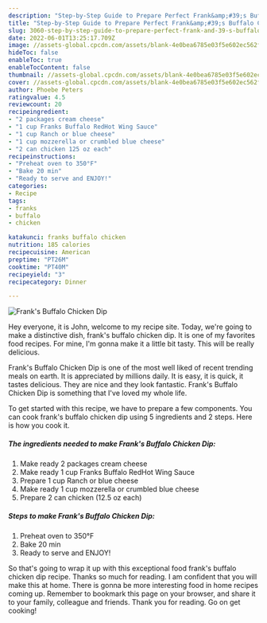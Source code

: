 ```yaml
---
description: "Step-by-Step Guide to Prepare Perfect Frank&amp;#39;s Buffalo Chicken Dip"
title: "Step-by-Step Guide to Prepare Perfect Frank&amp;#39;s Buffalo Chicken Dip"
slug: 3060-step-by-step-guide-to-prepare-perfect-frank-and-39-s-buffalo-chicken-dip
date: 2022-06-01T13:25:17.709Z
image: //assets-global.cpcdn.com/assets/blank-4e0bea6785e03f5e602ec562f230caae08da540cada707380b4fe1bbebba43da.png
hideToc: false
enableToc: true
enableTocContent: false
thumbnail: //assets-global.cpcdn.com/assets/blank-4e0bea6785e03f5e602ec562f230caae08da540cada707380b4fe1bbebba43da.png
cover: //assets-global.cpcdn.com/assets/blank-4e0bea6785e03f5e602ec562f230caae08da540cada707380b4fe1bbebba43da.png
author: Phoebe Peters
ratingvalue: 4.5
reviewcount: 20
recipeingredient:
- "2 packages cream cheese"
- "1 cup Franks Buffalo RedHot Wing Sauce"
- "1 cup Ranch or blue cheese"
- "1 cup mozzerella or crumbled blue cheese"
- "2 can chicken 125 oz each"
recipeinstructions:
- "Preheat oven to 350°F"
- "Bake 20 min"
- "Ready to serve and ENJOY!"
categories:
- Recipe
tags:
- franks
- buffalo
- chicken

katakunci: franks buffalo chicken 
nutrition: 185 calories
recipecuisine: American
preptime: "PT26M"
cooktime: "PT40M"
recipeyield: "3"
recipecategory: Dinner

---
```



![Frank&#39;s Buffalo Chicken Dip](//assets-global.cpcdn.com/assets/blank-4e0bea6785e03f5e602ec562f230caae08da540cada707380b4fe1bbebba43da.png)

Hey everyone, it is John, welcome to my recipe site. Today, we're going to make a distinctive dish, frank&#39;s buffalo chicken dip. It is one of my favorites food recipes. For mine, I'm gonna make it a little bit tasty. This will be really delicious.



Frank&#39;s Buffalo Chicken Dip is one of the most well liked of recent trending meals on earth. It is appreciated by millions daily. It is easy, it is quick, it tastes delicious. They are nice and they look fantastic. Frank&#39;s Buffalo Chicken Dip is something that I've loved my whole life.


To get started with this recipe, we have to prepare a few components. You can cook frank&#39;s buffalo chicken dip using 5 ingredients and 2 steps. Here is how you cook it.

<!--inarticleads1-->

##### The ingredients needed to make Frank&#39;s Buffalo Chicken Dip:

1. Make ready 2 packages cream cheese
1. Make ready 1 cup Franks Buffalo RedHot Wing Sauce
1. Prepare 1 cup Ranch or blue cheese
1. Make ready 1 cup mozzerella or crumbled blue cheese
1. Prepare 2 can chicken (12.5 oz each)




<!--inarticleads2-->

##### Steps to make Frank&#39;s Buffalo Chicken Dip:

1. Preheat oven to 350°F
1. Bake 20 min
1. Ready to serve and ENJOY!



So that's going to wrap it up with this exceptional food frank&#39;s buffalo chicken dip recipe. Thanks so much for reading. I am confident that you will make this at home. There is gonna be more interesting food in home recipes coming up. Remember to bookmark this page on your browser, and share it to your family, colleague and friends. Thank you for reading. Go on get cooking!
